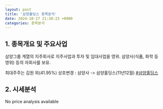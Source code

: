 ```yaml
---
layout: post
title: '삼양홀딩스 종목분석'
date: 2024-10-27 21:20:23 +0900
categories: 종목분석
---
```


## 1. 종목개요 및 주요사업

삼양그룹 계열의 지주회사로 지주사업과 투자 및 임대사업을 영위. 삼양사(식품, 화학 등 영위) 등의 자회사를 보유. 

최대주주는 김원 외(41.95%) 상호변경 : 삼양사 -> 삼양홀딩스(11년12월)
[#삼양홀딩스](#)

## 2. 시세분석

No price analysis available
